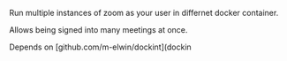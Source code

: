 Run multiple instances of zoom as your user in differnet docker container.

Allows being signed into many meetings at once.

Depends on [github.com/m-elwin/dockint](dockin